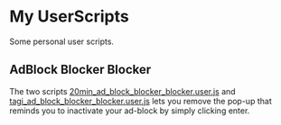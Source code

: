 # My UserScripts
Some personal user scripts.

## AdBlock Blocker Blocker

The two scripts [20min_ad_block_blocker_blocker.user.js](20min_ad_block_blocker_blocker.user.js)
and [tagi_ad_block_blocker_blocker.user.js](tagi_ad_block_blocker_blocker.user.js) 
lets you remove the
pop-up that reminds you to inactivate your ad-block by simply clicking 
enter. 
